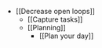 * [[Decrease open loops]]
	* [[Capture tasks]]
	* [[Planning]]
		* [[Plan your day]]

<!-- #.inbox -->

<!-- {BearID:E874C655-D7D9-471A-9DBC-176A4AB1E934-11937-000019DF7CD7A6F3} -->
